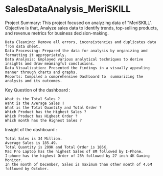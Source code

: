 # SalesDataAnalysis_MeriSKILL

Project Summary: This project focused on analyzing data of "MeriSKILL". Objective is that, Analyze sales data to identify trends, top-selling products, and revenue metrics for business decision-making. 


    Data Cleaning: Remove all errors, inconsistencies and duplicates data from data sheet.
    Data Processing: Prepared the data for analysis by organizing and formatting it appropriately.
    Data Analysis: Employed various analytical techniques to derive insights and draw meaningful conclusions.
    Data Visualization: Presented the findings in a visually appealing manner through charts and graphs.
    Reports: Compiled a comprehensive Dashboard to  summarizing the analysis and its outcomes.


Key Question of the dashboard :

    What is the Total Sales ?
    Waht is the Average Sales ?
    What is the Total Quantity and Total Order ?
    Which Product has the Highest Sales ?
    Which Product has Highest Order ?
    Which month has the Highest Sales ?


Insight of the dashboard :

    Total Sales is 34 Million.
    Average Sales is 185.49.
    Total Quantity is 209K and Total Order is 186K.
    Mac Pro Laptop has the highest Sales of 8M followed by I-Phone.
    I-phone has the highest Order of 25% followed by 27 inch 4K Gaming Monitor.
    In the month of December, Sales is maximum than other month of 4.6M followed by October.
